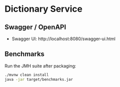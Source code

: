 ﻿# Dictionary Service

## Swagger / OpenAPI
- Swagger UI: http://localhost:8080/swagger-ui.html

## Benchmarks
Run the JMH suite after packaging:
```bash
./mvnw clean install
java -jar target/benchmarks.jar
```
